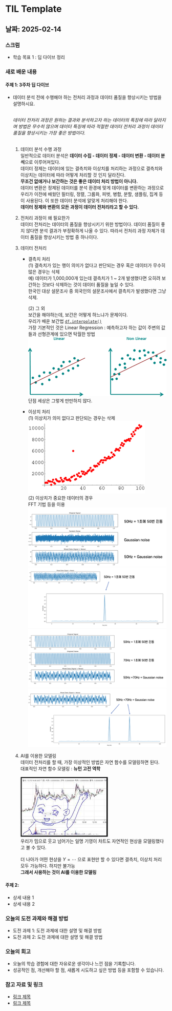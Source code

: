 # TIL Template

## 날짜: 2025-02-14

### 스크럼
- 학습 목표 1 : 딥 다이브 정리

### 새로 배운 내용
#### 주제 1: 3주차 딥 다이브
- 데이터 분석 전에 수행해야 하는 전처리 과정과 데이터 품질을 향상시키는 방법을 설명하시요.</br></br>

    *데이터 전처리 과정은 원하는 결과와 분석하고자 하는 데이터의 특징에 따라 달라지며 방법은 무수히 많으며 데이터 특징에 따라 적절한 데이터 전처리 과정이 데이터 품질을 향상시키는 가장 좋은 방법이다.*</br></br>

    1. 데이터 분석 수행 과정 </br>
        일반적으로 데이터 분석은 **데이터 수집 - 데이터 정제 - 데이터 변환 - 데이터 분석**으로 이루어져있다.</br>
        데이터 정제는 데이터에 있는 결측치와 이상치를 처리하는 과정으로 결측치와 이상치는 데이터에 따라 어떻게 처리할 것 인지 달라진다.</br> **무조건 없애거나 보간하는 것은 좋은 데이터 처리 방법이 아니다.**</br>
        데이터 변환은 정제된 데이터를 분석 환경에 맞게 데이터를 변환하는 과정으로 우리가 이전에 배웠던 필터링, 정렬, 그룹화, 피벗, 병합, 분할, 샘플링, 집계 등이 사용된다. 이 또한 데이터 분석에 알맞게 처리해야 한다.</br>
        **데이터 정제와 변환의 모든 과정이 데이터 전처리라고 할 수 있다.**

    2. 전처리 과정이 왜 필요한가</br>
        데이터 전처리는 데이터의 품질을 향상시키기 위한 방법이다. 데이터 품질이 좋지 않다면 분석 결과가 부정확하게 나올 수 있다. 따라서 전처리 과정 자체가 데이터 품질을 향상시키는 방법 중 하나이다.

    3. 데이터 전처리</br>
        - 결측치 처리</br>
            (1) 결측치가 있는 행이 의미가 없다고 판단되는 경우 혹은 데이터가 무수히 많은 경우는 삭제</br>
                예) 데이터가 1,000,000개 있는데 결측치가 1 ~ 2개 발생했다면 오히려 보간하는 것보다 삭제하는 것이 데이터 품질을 높일 수 있다.</br>
                한국인 대상 설문조사 중 외국인의 설문조사에서 결측치가 발생했다면 그냥 삭제.

            (2) 그 외</br>
                보간을 해야하는데, 보간은 어떻게 하느냐가 문제이다.</br>
                우리가 배운 보간법 [`df.interpolate()`](/Feb/2025-02-10.md/#이동평균)</br>
                가장 기본적인 것은 Linear Regression : 예측하고자 하는 값이 주변의 값들과 선형관계에 있으면 탁월한 방법</br>
                ![alt text](/Feb/image/linearregression.png)</br>
                단점 세상은 그렇게 만만하지 않다.
        
        - 이상치 처리</br>
            (1) 이상치가 의미 없다고 판단되는 경우는 삭제</br>
                ![alt text](/Feb/image/outlier.png)</br>
            (2) 이상치가 중요한 데이터의 경우</br>
                FFT 기법 등을 이용
                ![alt text](/Feb/image/fft50hz.png)
                ![alt text](/Feb/image/fft50hz_2.png)
                ![alt text](/Feb/image/fft5070hz.png)
                ![alt text](/Feb/image/fft5070_2.png)

    4. AI를 이용한 모델링</br>
        데이터 전처리를 할 때, 가장 이상적인 방법은 자연 함수를 모델링하면 된다.</br>
        대표적인 자연 함수 모델링 : **뉴턴 고전 역학**</br>
        </br>
        ![alt text](/Feb/image/kiyoungchart.png)</br>
        우리가 밈으로 웃고 넘어가는 일명 기영이 차트도 자연적인 현상을 모델링했다고 볼 수 있다.</br>
        </br>
        더 나아가 어떤 현상을 $Y = \cdots$ 으로 표현만 할 수 있다면 결측치, 이상치 처리 모두 가능하다. 하지만 불가능</br>
        **그래서 사용하는 것이 AI를 이용한 모델링**

#### 주제 2: 
- 상세 내용 1
- 상세 내용 2

### 오늘의 도전 과제와 해결 방법
- 도전 과제 1: 도전 과제에 대한 설명 및 해결 방법
- 도전 과제 2: 도전 과제에 대한 설명 및 해결 방법

### 오늘의 회고
- 오늘의 학습 경험에 대한 자유로운 생각이나 느낀 점을 기록합니다.
- 성공적인 점, 개선해야 할 점, 새롭게 시도하고 싶은 방법 등을 포함할 수 있습니다.

### 참고 자료 및 링크
- [링크 제목](URL)
- [링크 제목](URL)
